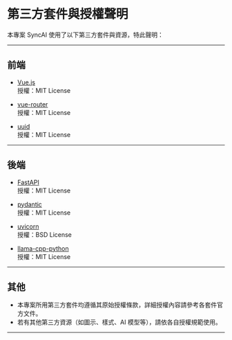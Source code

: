 # 第三方套件與授權聲明

本專案 SyncAI 使用了以下第三方套件與資源，特此聲明：

---

## 前端

- [Vue.js](https://vuejs.org/)  
  授權：MIT License

- [vue-router](https://router.vuejs.org/)  
  授權：MIT License

- [uuid](https://github.com/uuidjs/uuid)  
  授權：MIT License

---

## 後端

- [FastAPI](https://fastapi.tiangolo.com/)  
  授權：MIT License

- [pydantic](https://docs.pydantic.dev/)  
  授權：MIT License

- [uvicorn](https://www.uvicorn.org/)  
  授權：BSD License

- [llama-cpp-python](https://github.com/abetlen/llama-cpp-python)  
  授權：MIT License

---

## 其他

- 本專案所用第三方套件均遵循其原始授權條款，詳細授權內容請參考各套件官方文件。
- 若有其他第三方資源（如圖示、樣式、AI 模型等），請依各自授權規範使用。

---

